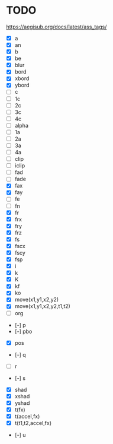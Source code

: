 # TODO

https://aegisub.org/docs/latest/ass_tags/

- [x] a
- [x] an
- [x] b
- [x] be
- [x] blur
- [x] bord
- [x] xbord
- [x] ybord
- [ ] c
- [ ] 1c
- [ ] 2c
- [ ] 3c
- [ ] 4c
- [ ] alpha
- [ ] 1a
- [ ] 2a
- [ ] 3a
- [ ] 4a
- [ ] clip
- [ ] iclip
- [ ] fad
- [ ] fade
- [x] fax
- [x] fay
- [ ] fe
- [ ] fn
- [x] fr
- [x] frx
- [x] fry
- [x] frz
- [x] fs
- [x] fscx
- [x] fscy
- [x] fsp
- [x] i
- [x] k
- [x] K
- [x] kf
- [x] ko
- [x] move(x1,y1,x2,y2)
- [x] move(x1,y1,x2,y2,t1,t2)
- [ ] org
- [-] p
- [-] pbo
- [x] pos
- [-] q
- [ ] r
- [-] s
- [x] shad
- [x] xshad
- [x] yshad
- [x] t(fx)
- [x] t(accel,fx)
- [x] t(t1,t2,accel,fx)
- [-] u
